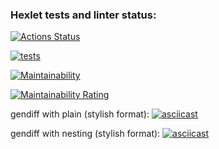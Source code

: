 ### Hexlet tests and linter status:
[![Actions Status](https://github.com/Neizzzy/php-project-48/actions/workflows/hexlet-check.yml/badge.svg)](https://github.com/Neizzzy/php-project-48/actions)

[![tests](https://github.com/Neizzzy/php-project-48/actions/workflows/tests.yml/badge.svg)](https://github.com/Neizzzy/php-project-48/actions/workflows/tests.yml)

[![Maintainability](https://qlty.sh/badges/95680660-105c-41fd-9957-8fbc70b6a947/maintainability.svg)](https://qlty.sh/gh/Neizzzy/projects/php-project-48)

[![Maintainability Rating](https://sonarcloud.io/api/project_badges/measure?project=Neizzzy_php-project-48&metric=sqale_rating)](https://sonarcloud.io/summary/new_code?id=Neizzzy_php-project-48)

gendiff with plain (stylish format):
[![asciicast](https://asciinema.org/a/nSKB5npMcn0xQmrEpdT0CpJb6.svg)](https://asciinema.org/a/nSKB5npMcn0xQmrEpdT0CpJb6)

gendiff with nesting (stylish format):
[![asciicast](https://asciinema.org/a/kTBGZSTdtdP88Jht11LVAiGN0.svg)](https://asciinema.org/a/kTBGZSTdtdP88Jht11LVAiGN0)